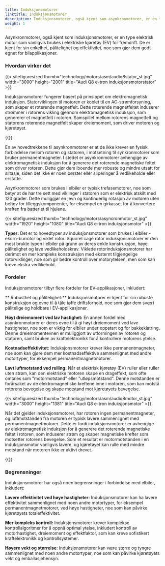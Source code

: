 ```yaml
---
title: Induksjonsmotorer
linktitle: Induksjonsmotorer
description: Induksjonsmotorer, også kjent som asynkronmotorer, er en type elektrisk motor som er mye brukt i elektriske kjøretøy (EV) for deres unike egenskaper og fordeler.
weight: 1
---
```

<!-- markdownlint-disable MD033 -->

Asynkronmotorer, også kjent som induksjonsmotorer, er en type elektrisk motor som vanligvis brukes i elektriske kjøretøy (EV) for fremdrift. De er kjent for sin enkelhet, pålitelighet og effektivitet, noe som gjør dem godt egnet for bilapplikasjoner.

### Hvordan virker det

{{< sitefiguresized thumb="technology/motors/asm/audiq8stator_st.jpg" width="3000" height="2001" title="Audi Q8 e-tron induksjonsmotorstator" >}}

Induksjonsmotorer fungerer basert på prinsippet om elektromagnetisk induksjon. Statorviklingen til motoren er koblet til en AC-strømforsyning, som skaper et roterende magnetfelt. Dette roterende magnetfeltet induserer strømmer i rotorens vikling gjennom elektromagnetisk induksjon, som genererer et magnetfelt i rotoren. Samspillet mellom rotorens magnetfelt og statorens roterende magnetfelt skaper dreiemoment, som driver motoren og kjøretøyet.

{{<evkxdisplayaddarticle />}}

En av hovedtrekkene til asynkronmotorer er at de ikke krever en fysisk forbindelse mellom rotoren og statoren, i motsetning til synkronmotorer som bruker permanentmagneter. I stedet er asynkronmotorer avhengige av elektromagnetisk induksjon for å generere det roterende magnetiske feltet som driver rotoren. Dette gjør dem iboende mer robuste og mindre utsatt for slitasje, siden det ikke er noen børster eller sliperinger å vedlikeholde eller erstatte.

Asynkronmotorer som brukes i elbiler er typisk trefasemotorer, noe som betyr at de har tre sett med viklinger i statoren som er elektrisk atskilt med 120 grader. Dette muliggjør en jevn og kontinuerlig rotasjon av motoren uten behov for tilleggskomponenter, for eksempel en girkasse, for å konvertere kraften fra batteriet til hjulene.

{{< sitefiguresized thumb="technology/motors/asyncronmotor_st.jpg" width="1920" height="1080" title="Audi Q8 e-tron induksjonsmotor" >}}

**Typer:** Det er to hovedtyper av induksjonsmotorer som brukes i elbiler - ekorn-burrotor og viklet rotor. Squirrel cage rotor induksjonsmotorer er den mest brukte typen i elbiler på grunn av deres enkle konstruksjon, høye pålitelighet og lave vedlikeholdskrav. Viklede rotorinduksjonsmotorer har derimot en mer kompleks konstruksjon med eksternt tilgjengelige rotorviklinger, noe som gir bedre kontroll over motorytelsen, men som kan kreve ekstra vedlikehold.

### Fordeler

Induksjonsmotorer tilbyr flere fordeler for EV-applikasjoner, inkludert:

** Robusthet og pålitelighet:** Induksjonsmotorer er kjent for sin robuste konstruksjon og evne til å tåle tøffe driftsforhold, noe som gjør dem svært pålitelige og holdbare i EV-applikasjoner.

**Høyt dreiemoment ved lav hastighet:** En annen fordel med asynkronmotorer er deres evne til å gi høyt dreiemoment ved lave hastigheter, noe som er viktig for elbiler under oppstart og for bakkeklatring. Denne dreiemomentevnen er muliggjort av utformingen av rotoren og statoren, samt bruken av kraftelektronikk for å kontrollere motorens ytelse.

**Kostnadseffektivitet:** Induksjonsmotorer krever ikke permanentmagneter, noe som kan gjøre dem mer kostnadseffektive sammenlignet med andre motortyper, for eksempel permanentmagnetmotorer.

**Lavt luftmotstand ved rulling:** Når et elektrisk kjøretøy (EV) ruller eller ruller uten strøm, kan den elektriske motoren skape en drageffekt, som ofte omtales som "motormotstand" eller "utløpsmotstand". Denne motstanden er forårsaket av de elektromagnetiske kreftene inne i motoren, som kan motstå rotorens bevegelse og skape motstand mot kjøretøyets bevegelse.

{{< sitefiguresized thumb="technology/motors/asm/audiq8motor_st.jpg" width="3000" height="1381" title="Audi Q8 e-tron induksjonsmotor" >}}


Når det gjelder induksjonsmotorer, har rotoren ingen permanentmagneter, og luftmotstanden fra motoren er typisk lavere sammenlignet med permanentmagnetmotorer. Dette er fordi induksjonsmotorer er avhengige av elektromagnetisk induksjon for å generere det roterende magnetiske feltet i rotoren, som induserer strøm og skaper magnetiske krefter som motsetter rotorens bevegelse. Som et resultat er motormotstanden i en induksjonsmotor vanligvis lavere, og kjøretøyet kan rulle med mindre motstand når motoren ikke er aktivt drevet.

{{<evkxdisplayaddarticle />}}

### Begrensninger

Induksjonsmotorer har også noen begrensninger i forbindelse med elbiler, inkludert:

**Lavere effektivitet ved høye hastigheter:** Induksjonsmotorer kan ha lavere effektivitet sammenlignet med noen andre motortyper, for eksempel permanentmagnetmotorer, ved høye hastigheter, noe som kan påvirke kjøretøyets totaleffektivitet.

**Mer kompleks kontroll:** Induksjonsmotorer krever komplekse kontrollalgoritmer for å oppnå optimal ytelse, inkludert kontroll av motorhastighet, dreiemoment og effektfaktor, som kan kreve sofistikert kraftelektronikk og kontrollsystemer.

**Høyere vekt og størrelse:** Induksjonsmotorer kan være større og tyngre sammenlignet med noen andre motortyper, noe som kan påvirke kjøretøyets vekt og emballasjehensyn.
